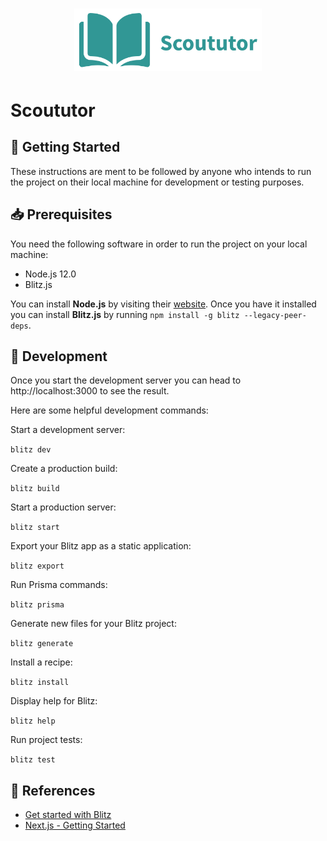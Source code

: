 <h1 align="center">
    <img src="public/images/scoututor.png" alt="scoututor" width="300px">
</h1>

# Scoututor

<!-- This space should be used for integrations status -->

## 🚀 Getting Started

These instructions are ment to be followed by anyone who intends to run the
project on their local machine for development or testing purposes.

## 📥 Prerequisites

You need the following software in order to run the project on your local
machine:

* Node.js 12.0
* Blitz.js

You can install **Node.js** by visiting their
[website](https://nodejs.org/en/download/).  Once you have it installed you can
install **Blitz.js** by running `npm install -g blitz --legacy-peer-deps`.

## 🔨 Development

Once you start the development server you can head to http://localhost:3000 to
see the result.

Here are some helpful development commands:

Start a development server:

`blitz dev`

Create a production build:

`blitz build`

Start a production server:

`blitz start`

Export your Blitz app as a static application:

`blitz export`

Run Prisma commands:

`blitz prisma`

Generate new files for your Blitz project:

`blitz generate`

Install a recipe:

`blitz install`

Display help for Blitz:

`blitz help`

Run project tests:

`blitz test`

## 🔗 References

* [Get started with Blitz](https://blitzjs.com/docs/get-started)
* [Next.js - Getting Started](https://nextjs.org/docs/getting-started)
